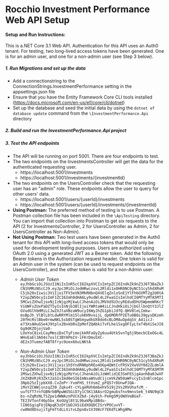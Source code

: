 # Rocchio Investment Performance Web API Setup

#### Setup and Run Instructions:
This is a.NET Core 3.1 Web API. Authentication for this API uses an Auth0 tenant. For testing, two long-lived access tokens have been generated. One is for an admin user, and one for a non-admin user (see Step 3 below).

##### 1. Run Migrations and set up the data
 - Add a connectionstring to the ConnectionStrings.InvestmentPerformance setting in the appsettings.json file
 - Ensure that you have the Entity Framework Core CLI tools installed (https://docs.microsoft.com/en-us/ef/core/cli/dotnet)
 - Set up the database and seed the initial data by using the `dotnet ef database update` command from the `\InvestmentPerformance.Api` directory

##### 2. Build and run the InvestmentPerformance.Api project

##### 3. Test the API endpoints
- The API will be running on port 5001. There are four endpoints to test.
- The two endpoints on the InvestmentsController will get the data for the authenticated requesting user.
   - https://localhost:5001/investments
   - https://localhost:5001/investments/{investmentId}
- The two endpoints on the UsersController check that the requesting user has an "admin" role. These endpoints allow the user to query for other users' data.
   - https://localhost:5001/users/{userId}/investments
   - https://localhost:5001/users/{userId}/investments/{investmentId}
- **Using Postman:** The preferred method of testing is to use Postman. A Postman collection file has been included in the `\ApiTesting` directory. You can import that collection into  Postman to get six requests to the API (2 for InvestmentsController, 2 for UsersController as Admin, 2 for UsersController as Non-Admin).
- **Not Using Postman:** Two test users have been generated in the Auth0 tenant for this API with long-lived access tokens that would only be used for development testing purposes. Users are authorized using OAuth 2.0 using a generated JWT as a Bearer token. Add the following Bearer tokens in the Authorization request header. One token is valid for an Admin user in the system (can be used to request endpoints on the UsersController), and the other token is valid for a non-Admin user:
   - _Admin User Token_
   `eyJhbGciOiJSUzI1NiIsInR5cCI6IkpXVCIsImtpZCI6IndkZk9nZ3J6T3BaZkJCN1hMRzNScCJ9.eyJpc3MiOiJodHRwczovL2Rldi1xOHR0NC0yNC51cy5hdXRoMC5jb20vIiwic3ViIjoiTFV3eVN3MkRHbnQ4VElqZnloSnE1YlFhbGVMT2g2U0tAY2xpZW50cyIsImF1ZCI6Imh0dHA6Ly9udWl4L2FwaSIsImlhdCI6MTYyMTA5MTI5MCwiZXhwIjoxNjIzNjgzMjkwLCJhenAiOiJMVXd5U3cyREdudDhUSWpmeWhKcTViUWFsZUxPaDZTSyIsInNjb3BlIjoiYWRtaW4iLCJndHkiOiJjbGllbnQtY3JlZGVudGlhbHMiLCJwZXJtaXNzaW9ucyI6WyJhZG1pbiJdfQ.QHV8leLImkw-msBpJh_VlBlLbtLdwRRYMlm15lukKH9voijL_dp6MORfP2ETuOBOi39gysDKzmh20fHcRslBbe0rmwNKL5sb0STgWSmywdkUX0do6cBLOMAuOpdqSV_A41icJ-e73XsAHuGSe4J9tplxZ0xkbRvZpMofZQAbkiTvFLhe1SxgOFIyLtef4bXiSeJI6Gg9dKZOjojVa0-LOoYoC8ixLCayMmsiDxCTyFimojkkRFaOyZy6uu4UtkSvnTg5j9bmcbCEeOGc4LWHvEaEl3AO4s7oslC3BYAPmIV-iFKrDmu5XC-dE2x3TuemzfABT8fryc9oex66uLNKtA`

   - _Non-Admin User Token_
   `eyJhbGciOiJSUzI1NiIsInR5cCI6IkpXVCIsImtpZCI6IndkZk9nZ3J6T3BaZkJCN1hMRzNScCJ9.eyJpc3MiOiJodHRwczovL2Rldi1xOHR0NC0yNC51cy5hdXRoMC5jb20vIiwic3ViIjoic1h5YndRN0phREo4OGp4QWtCcFRSV2VwVUY0d2ZLdmlAY2xpZW50cyIsImF1ZCI6Imh0dHA6Ly9udWl4L2FwaSIsImlhdCI6MTYyMTA5MTM2MSwiZXhwIjoxNjIzNjgzMzYxLCJhenAiOiJzWHlid1E3SmFESjg4anhBa0JwVFJXZXBVRjR3Zkt2aSIsImd0eSI6ImNsaWVudC1jcmVkZW50aWFscyIsInBlcm1pc3Npb25zIjpbXX0.CvZePr-YvmFHS_ttVsmZ_pFQ57rDUnwPJQA-iMxYZCWWjsnzqZ39_Zqku4t-cYLgeRUh6mbehV519j2Vs2RVUhafcM_-uufSfT7rnfGBNrbBMpwWU5GiD7y1C5K13AAsrO2gmubsfnv9mnsSe6_t4NU9qC0bs-nZqMzNLTSZpe1dWWAznPUCXZbd-j4y9ih-PeHg5MjOWXVeBUaT-TE23VTonf46p5bx_KoGUgl8t1L9bakMpiBBdu-lI86SgiqFUjENpqK3zDYibDJXSiEdXOQDCISrVPOCuvVT-cw8Nd8DsujiTgFmTtdLLXitvLDpn8v1V398cF7EKdTLWhg8Mw`